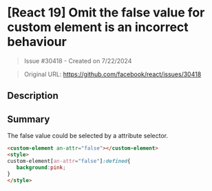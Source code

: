 # [React 19] Omit the false value for custom element is an incorrect behaviour

> Issue #30418 - Created on 7/22/2024

> Original URL: https://github.com/facebook/react/issues/30418

## Description

## Summary

The false value could be selected by a attribute selector.

```html
<custom-element an-attr="false"></custom-element>
<style>
custom-element[an-attr="false"]:defined{
   background:pink;
}
</style>
```

